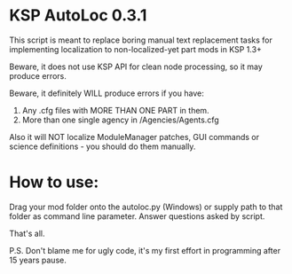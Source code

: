 # KSP AutoLoc 0.3.1

This script is meant to replace boring manual text replacement tasks for implementing localization to non-localized-yet part mods in KSP 1.3+

Beware, it does not use KSP API for clean node processing, so it may produce errors.

Beware, it definitely WILL produce errors if you have:
1) Any .cfg files with MORE THAN ONE PART in them.
2) More than one single agency in /Agencies/Agents.cfg

Also it will NOT localize ModuleManager patches, GUI commands or science definitions - you should do them manually.

# How to use:
Drag your mod folder onto the autoloc.py (Windows) or supply path to that folder as command line parameter.
Answer questions asked by script.

That's all.

P.S. Don't blame me for ugly code, it's my first effort in programming after 15 years pause.

